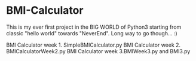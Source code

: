 # BMI-Calculator

This is my ever first project in the BIG WORLD of Python3 starting from classic "hello world" towards "NeverEnd". Long way to go though... :)

BMI Calculator week 1. SimpleBMICalculator.py 
BMI Calculator week 2. BMICalculatorWeek2.py
BMI Calculator week 3.BMIWeek3.py and BMI3.py
